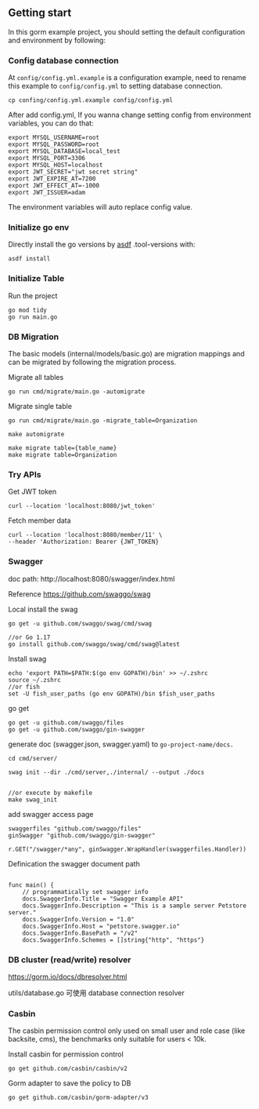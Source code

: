 ## Getting start

In this gorm example project, you should setting the default configuration and environment by following:

### Config database connection

At `config/config.yml.example` is a configuration example, need to rename this example to `config/config.yml` to setting database connection.

```
cp confing/config.yml.example config/config.yml
```


After add config.yml, If you wanna change setting config from environment variables, you can do that:

```
export MYSQL_USERNAME=root
export MYSQL_PASSWORD=root
export MYSQL_DATABASE=local_test
export MYSQL_PORT=3306
export MYSQL_HOST=localhost
export JWT_SECRET="jwt secret string"
export JWT_EXPIRE_AT=7200
export JWT_EFFECT_AT=-1000
export JWT_ISSUER=adam
```

The environment variables will auto replace config value.

### Initialize go env

Directly install the go versions by [asdf](https://hoohoo.top/blog/20240315145428-asdf-quick-note/) .tool-versions with:

```
asdf install
```

### Initialize Table

Run the project
```
go mod tidy
go run main.go
```


### DB Migration

The basic models (internal/models/basic.go) are migration mappings and can be migrated by following the migration process.

Migrate all tables

```
go run cmd/migrate/main.go -automigrate
```

Migrate single table

```
go run cmd/migrate/main.go -migrate_table=Organization
```

```
make automigrate

make migrate table={table_name}
make migrate table=Organization
```

### Try APIs

Get JWT token
```
curl --location 'localhost:8080/jwt_token'
```
Fetch member data
```
curl --location 'localhost:8080/member/11' \
--header 'Authorization: Bearer {JWT_TOKEN}
```

### Swagger

doc path: http://localhost:8080/swagger/index.html

Reference https://github.com/swaggo/swag

Local install the swag
```
go get -u github.com/swaggo/swag/cmd/swag

//or Go 1.17
go install github.com/swaggo/swag/cmd/swag@latest

```
Install swag
```
echo 'export PATH=$PATH:$(go env GOPATH)/bin' >> ~/.zshrc
source ~/.zshrc
//or fish
set -U fish_user_paths (go env GOPATH)/bin $fish_user_paths
```

go get

```
go get -u github.com/swaggo/files
go get -u github.com/swaggo/gin-swagger
```

generate doc (swagger.json, swagger.yaml) to `go-project-name/docs.`

```
cd cmd/server/

swag init --dir ./cmd/server,./internal/ --output ./docs


//or execute by makefile
make swag_init
```

add swagger access page

```
swaggerfiles "github.com/swaggo/files"
ginSwagger "github.com/swaggo/gin-swagger"

r.GET("/swagger/*any", ginSwagger.WrapHandler(swaggerfiles.Handler))
```

Definication the swagger document path

```

func main() {
	// programmatically set swagger info
	docs.SwaggerInfo.Title = "Swagger Example API"
	docs.SwaggerInfo.Description = "This is a sample server Petstore server."
	docs.SwaggerInfo.Version = "1.0"
	docs.SwaggerInfo.Host = "petstore.swagger.io"
	docs.SwaggerInfo.BasePath = "/v2"
	docs.SwaggerInfo.Schemes = []string{"http", "https"}
```

### DB cluster (read/write) resolver

https://gorm.io/docs/dbresolver.html

utils/database.go 可使用 database connection resolver

### Casbin

The casbin permission control only used on small user and role case (like backsite, cms), the benchmarks only suitable for users < 10k.

Install casbin for permission control
```
go get github.com/casbin/casbin/v2
```

Gorm adapter to save the policy to DB

```
go get github.com/casbin/gorm-adapter/v3
```


